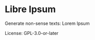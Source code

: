 <!--
SPDX-FileCopyrightText: 2019 Michael Pöhn <michael.poehn@fsfe.org>
-->

# Libre Ipsum

Generate non-sense texts: Lorem Ipsum

License: GPL-3.0-or-later
